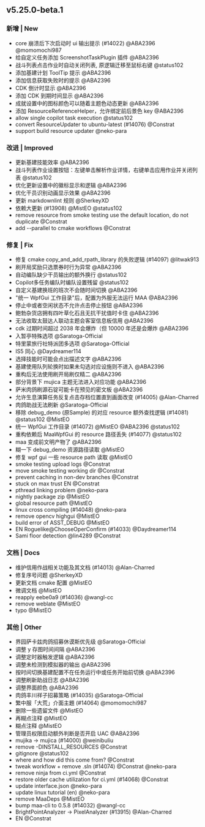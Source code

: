 ## v5.25.0-beta.1

### 新增 | New

* core 崩溃后下次启动时 ui 输出提示 (#14022) @ABA2396 @momomochi987
* 给自定义任务添加 ScreenshotTaskPlugin 插件 @ABA2396
* 战斗列表点击作业时自动关闭列表, 原逻辑迁移至鼠标右键 @status102
* 添加基建计划 ToolTip 提示 @ABA2396
* 添加信息获取失败时的提示 @ABA2396
* CDK 倒计时显示 @ABA2396
* 添加 CDK 到期时间显示 @ABA2396
* 成就设置中的图标颜色可以随着主题色动态更新 @ABA2396
* 添加 ResourceReferenceHelper，允许绑定前后景色 key @ABA2396
* allow single copilot task execution @status102
* convert ResourceUpdater to ubuntu-latest (#14076) @Constrat
* support build resource updater @neko-para

### 改进 | Improved

* 更新基建技能效率 @ABA2396
* 战斗列表作业设置按钮：左键单击解析作业详情，右键单击应用作业并关闭列表 @status102
* 优化更新设置中的徽标显示和逻辑 @ABA2396
* 优化干员识别动画显示效果 @ABA2396
* 更新 markdownlint 规则 @SherkeyXD
* 依赖大更新 (#13908) @MistEO @status102
* remove resource from smoke testing use the default location, do not duplicate @Constrat
* add --parallel to cmake workflows @Constrat

### 修复 | Fix

* 修复 cmake copy_and_add_rpath_library 的失败逻辑 (#14097) @litwak913
* 刷开局奖励只选票券时行为异常 @ABA2396
* 自动编队缺少干员输出的额外换行 @status102
* Copilot多任务编队时编队设置残留 @status102
* 自定义基建换班的班次不会随时间切换 @ABA2396
* "统一 WpfGui 工作目录"后，配置为外服无法运行 MAA @ABA2396
* 停止中或者空闲状态不允许点击停止按钮 @ABA2396
* 鲍勃杂货店拥有四叶草化石且无抗干扰值时卡住 @ABA2396
* 无法收取太鼓达人联动主题会客室信息板信用 @ABA2396
* cdk 过期时间超过 2038 年会爆炸（但 10000 年还是会爆炸 @ABA2396
* 入暂亭特殊选项 @Saratoga-Official
* 特里蒙旅行社特派团多选项 @Saratoga-Official
* IS5 同心 @Daydreamer114
* 选择技能时可能会点出描述文字 @ABA2396
* 基建使用队列轮换时如果未勾选对应设施则不进入 @ABA2396
* 重构后无法使用刷开局刷仅精二 @ABA2396
* 部分背景下 mujica 主题无法进入对应功能 @ABA2396
* 萨米肉鸽刷源石锭可能卡在预见的密文板 @ABA2396
* 允许生息演算任务反复点击存档位置直到画面改变 (#14005) @Alan-Charred
* 肉鸽助战无法刷新 @Saratoga-Official
* 移除 debug_demo (原Sample) 的对应 resource 额外查找逻辑 (#14081) @status102 @MistEO
* 统一 WpfGui 工作目录 (#14072) @MistEO @ABA2396 @status102
* 重构依赖后 MaaWpfGui 的 resource 路径丢失 (#14077) @status102
* maa 变成前文明产物了 @ABA2396
* 糊一下 debug_demo 资源路径读取 @MistEO
* 修复 wpf gui 一些 resource path 读取 @MistEO
* smoke testing upload logs @Constrat
* move smoke testing working dir @Constrat
* prevent caching in non-dev branches @Constrat
* stuck on max trust EN @Constrat
* pthread linking problem @neko-para
* nightly package zip @MistEO
* global resource path @MistEO
* linux cross compiling (#14048) @neko-para
* remove opencv highgui @MistEO
* build error of ASST_DEBUG @MistEO
* EN Roguelike@ChooseOperConfirm (#14033) @Daydreamer114
* Sami floor detection @lin4289 @Constrat

### 文档 | Docs

* 维护信用作战相关功能及其文档 (#14013) @Alan-Charred
* 修复序号问题 @SherkeyXD
* 更新文档 cmake 配置 @MistEO
* 微调文档 @MistEO
* reapply eebe0a9 (#14036) @wangl-cc
* remove weblate @MistEO
* typo @MistEO

### 其他 | Other

* 界园萨卡兹肉鸽招募休谟斯优先级 @Saratoga-Official
* 调整 y 存图时间间隔 @ABA2396
* 调整定时器触发逻辑 @ABA2396
* 调整未检测到模拟器的输出 @ABA2396
* 按时间切换基建配置不在任务运行中或任务开始前切换 @ABA2396
* 调整刷新助战日志 @ABA2396
* 调整界面颜色 @ABA2396
* 肉鸽丰川祥子招募策略 (#14035) @Saratoga-Official
* 繁中服「大荒」介面主題 (#14064) @momomochi987
* 删除一些遗留文件 @MistEO
* 再糊点注释 @MistEO
* 糊点注释 @MistEO
* 管理员权限启动额外判断是否开启 UAC @ABA2396
* mujika -> mujica (#14000) @weinibuliu
* remove -DINSTALL_RESOURCES @Constrat
* gitignore @status102
* where and how did this come from? @Constrat
* tweak workflow + remove .sln (#14074) @Constrat @neko-para
* remove ninja from ci.yml @Constrat
* restore older cache utilization for ci.yml (#14068) @Constrat
* update interface.json @neko-para
* update linux tutorial (en) @neko-para
* remove MaaDeps @MistEO
* bump maa-cli to 0.5.8 (#14032) @wangl-cc
* BrightPointAnalyzer -> PixelAnalyzer (#13915) @Alan-Charred
* EN @Constrat
